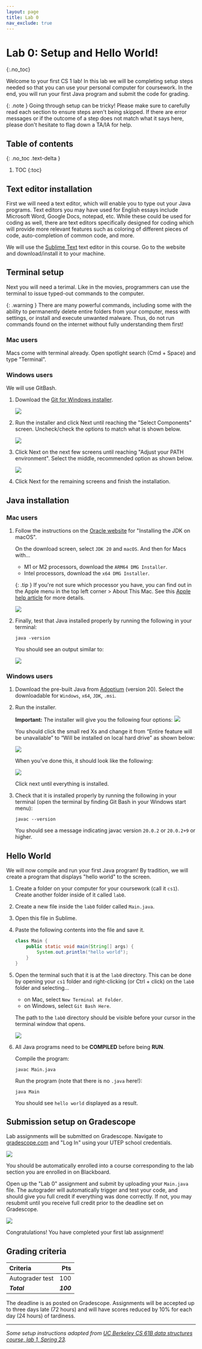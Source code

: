 ```yaml
---
layout: page
title: Lab 0
nav_exclude: true
---
```


# Lab 0: Setup and Hello World!
{:.no_toc}

Welcome to your first CS 1 lab! In this lab we will be completing setup steps needed so that you can use your personal computer for coursework. In the end, you will run your first Java program and submit the code for grading.

{: .note }
Going through setup can be tricky! Please make sure to carefully read each section to ensure steps aren't being skipped. If there are error messages or if the outcome of a step does not match what it says here, please don't hesitate to flag down a TA/IA for help.

## Table of contents
{: .no_toc .text-delta }

1. TOC
{:toc}

## Text editor installation

First we will need a text editor, which will enable you to type out your Java programs. Text editors you may have used for English essays include Microsoft Word, Google Docs, notepad, etc. While these could be used for coding as well, there are text editors specifically designed for coding which will provide more relevant features such as coloring of different pieces of code, auto-completion of common code, and more.

We will use the [Sublime Text](https://www.sublimetext.com/) text editor in this course. Go to the website and download/install it to your machine.

## Terminal setup

Next you will need a terimal. Like in the movies, programmers can use the terminal to issue typed-out commands to the computer.

{: .warning }
There are many powerful commands, including some with the ability to permanently delete entire folders from your computer, mess with settings, or install and execute unwanted malware. Thus, do not run commands found on the internet without fully understanding them first!

### Mac users

Macs come with terminal already. Open spotlight search (Cmd + Space) and type "Terminal".

### Windows users

We will use GitBash.

1. Download the [Git for Windows installer](http://git-scm.com/download/).

	![](git_download.png)

2. Run the installer and click Next until reaching the "Select Components" screen. Uncheck/check the options to match what is shown below.

	![](git_install_components.png)

3. Click Next on the next few screens until reaching "Adjust your PATH environment". Select the middle, recommended option as shown below.

	![](git_path_install.png)

4. Click Next for the remaining screens and finish the installation.


## Java installation

### Mac users

1. Follow the instructions on the [Oracle website](https://docs.oracle.com/en/java/javase/20/install/installation-jdk-macos.html#GUID-F575EB4A-70D3-4AB4-A20E-DBE95171AB5F) for "Installing the JDK on macOS".

	On the download screen, select `JDK 20` and `macOS`. And then for Macs with...
	- M1 or M2 processors, download the `ARM64 DMG Installer`.
	- Intel processors, download the `x64 DMG Installer`.

	{: .tip }
	If you're not sure which processor you have, you can find out in the Apple menu in the top left corner > About This Mac. See this [Apple help article](https://support.apple.com/en-us/HT211814) for more details.

	![](mac-java-download.png)

2. Finally, test that Java installed properly by running the following in your terminal:

	```shell
	java -version
	```

	You should see an output similar to:
	 
	![](java-version.png)

### Windows users

1. Download the pre-built Java from [Adoptium](https://adoptium.net/temurin/releases/?version=20) (version 20). Select the downloadable for `Windows`, `x64`, `JDK`, `.msi`.

2. Run the installer.

	**Important:** The installer will give you the following four options:
	![](openJDK_install_1.png)

	You should click the small red Xs and change it from “Entire feature will be unavailable” to “Will be installed on local hard drive” as shown below:

	![](openJDK_install_2.png)

	When you’ve done this, it should look like the following:

	![](openJDK_install_3.png)
	
	Click next until everything is installed.

3. Check that it is installed properly by running the following in your terminal (open the terminal by finding Git Bash in your Windows start menu):

	```shell
	javac --version
	```

	You should see a message indicating javac version `20.0.2` or `20.0.2+9` or higher.

## Hello World

We will now compile and run your first Java program! By tradition, we will create a program that displays "hello world" to the screen.

1. Create a folder on your computer for your coursework (call it `cs1`). Create another folder inside of it called `lab0`.

2. Create a new file inside the `lab0` folder called `Main.java`.

3. Open this file in Sublime.

4. Paste the following contents into the file and save it.

	```java
	class Main {
		public static void main(String[] args) {
			System.out.println("hello world");
		}
	}
	```

5. Open the terminal such that it is at the `lab0` directory. This can be done by opening your `cs1` folder and right-clicking (or Ctrl + click) on the `lab0` folder and selecting...

	- on Mac, select `New Terminal at Folder`.
	- on Windows, select `Git Bash Here`.

	The path to the `lab0` directory should be visible before your cursor in the terminal window that opens.

	![](terminal-location.png)

6. All Java programs need to be **COMPILED** before being **RUN**.

	Compile the program:

	```shell
	javac Main.java
	```

	Run the program (note that there is no `.java` here!):

	```shell
	java Main
	```

	You should see `hello world` displayed as a result.

## Submission setup on Gradescope

Lab assignments will be submitted on Gradescope. Navigate to [gradescope.com](https://www.gradescope.com/) and "Log In" using your UTEP school credentials.

![](gradescope-login.png)

You should be automatically enrolled into a course corresponding to the lab section you are enrolled in on Blackboard.

Open up the "Lab 0" assignment and submit by uploading your `Main.java` file. The autograder will automatically trigger and test your code, and should give you full credit if everything was done correctly. If not, you may resubmit until you receive full credit prior to the deadline set on Gradescope.

![](gradescope-success.png)

Congratulations! You have completed your first lab assignment!

## Grading criteria

| **Criteria**    | **Pts**   |
|:----------------|----------:|
| Autograder test |       100 |
| **_Total_**     | **_100_** |

The deadline is as posted on Gradescope.
Assignments will be accepted up to three days late (72 hours) and will have scores reduced by 10% for each day (24 hours) of tardiness.

---
_Some setup instructions adapted from [UC Berkeley CS 61B data structures course, lab 1, Spring 23](https://sp23.datastructur.es/materials/lab/lab01/)._
